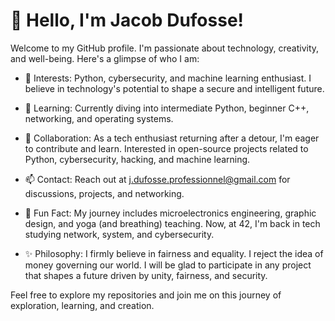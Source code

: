 # 👋 Hello, I'm Jacob Dufosse!

Welcome to my GitHub profile. I'm passionate about technology, creativity, and well-being. Here's a glimpse of who I am:

- 👀 Interests: Python, cybersecurity, and machine learning enthusiast. I believe in technology's potential to shape a secure and intelligent future.

- 🌱 Learning: Currently diving into intermediate Python, beginner C++, networking, and operating systems.

- 💞️ Collaboration: As a tech enthusiast returning after a detour, I'm eager to contribute and learn. Interested in open-source projects related to Python, cybersecurity, hacking, and machine learning.

- 📫 Contact: Reach out at j.dufosse.professionnel@gmail.com for discussions, projects, and networking.

- 🎉 Fun Fact: My journey includes microelectronics engineering, graphic design, and yoga (and breathing) teaching. Now, at 42, I'm back in tech studying network, system, and cybersecurity.

- ✨ Philosophy: I firmly believe in fairness and equality. I reject the idea of money governing our world. I will be glad to participate in any project that shapes a future driven by unity, fairness, and security.

Feel free to explore my repositories and join me on this journey of exploration, learning, and creation.

<!---
jacobdufosse/jacobdufosse is a ✨ special ✨ repository because its `README.md` (this file) appears on your GitHub profile.
You can click the Preview link to take a look at your changes.
--->
